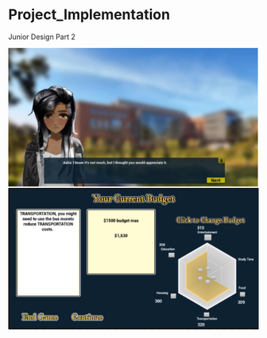 # Project_Implementation
Junior Design Part 2


![](LateNiteUnreal/LateNite1.PNG)
![](LateNiteUnreal/LateNite2.PNG)
